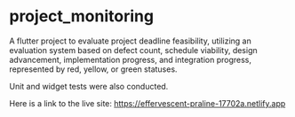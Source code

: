 # project_monitoring

A flutter project to evaluate project deadline feasibility, utilizing an evaluation system based on defect count, schedule viability, design advancement, implementation progress, and integration progress, represented by red, yellow, or green statuses.

Unit and widget tests were also conducted.

Here is a link to the live site: https://effervescent-praline-17702a.netlify.app
